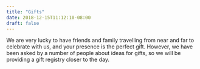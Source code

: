 ```yaml
---
title: "Gifts"
date: 2018-12-15T11:12:10-08:00
draft: false
---
```


We are very lucky to have friends and family travelling from near and far to celebrate with us, and your presence is the perfect gift.
However, we have been asked by a number of people about ideas for gifts, so we will be providing a gift registry closer to the day.
